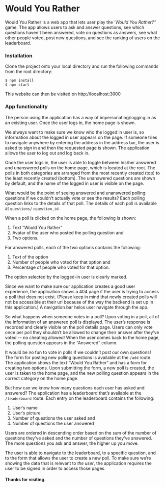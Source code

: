 # Would You Rather

Would You Rather is a web app that lets user play the _'Would You Rather?"_ game. The app allows users to
ask and answer questions, see which questions haven't been answered, vote on questions as answers, see what
other people voted, post new questions, and see the ranking of users on the leaderboard.

### Installation

Clone the project onto your local directory and run the following commands from the root directory:

```
$ npm install
$ npm start
```

This website can then be visited on http://localhost:3000

### App functionality

The person using the application has a way of impersonating/logging in as an existing user. Once the user logs in, the home page is shown.

We always want to make sure we know who the logged in user is, so information about the logged in user appears on the page. If someone tries to navigate anywhere by entering the address in the address bar, the user is asked to sign in and then the requested page is shown. The application allows the user to log out and log back in.

Once the user logs in, the user is able to toggle between his/her answered and unanswered polls on the home page, which is located at the root. The polls in both categories are arranged from the most recently created (top) to the least recently created (bottom). The unanswered questions are shown by default, and the name of the logged in user is visible on the page.

What would be the point of seeing answered and unanswered polling questions if we couldn’t actually vote or see the results? Each polling question links to the details of that poll. The details of each poll is available at `questions/:question_id`.

When a poll is clicked on the home page, the following is shown:

1.  Text “Would You Rather”
2.  Avatar of the user who posted the polling question and
3.  Two options.

For answered polls, each of the two options contains the following:

1.  Text of the option
2.  Number of people who voted for that option and
3.  Percentage of people who voted for that option.

The option selected by the logged-in user is clearly marked.

Since we want to make sure our application creates a good user experience, the application shows a 404 page if the user is trying to access a poll that does not exist. (Please keep in mind that newly created polls will not be accessible at their url because of the way the backend is set up in this application.) A navigation bar helos user navigate through the app.

So what happens when someone votes in a poll? Upon voting in a poll, all of the information of an answered poll is displayed. The user’s response is recorded and clearly visible on the poll details page. Users can only vote once per poll they shouldn’t be allowed to change their answer after they’ve voted -- no cheating allowed! When the user comes back to the home page, the polling question appears in the “Answered” column.

It would be no fun to vote in polls if we couldn’t post our own questions! The form for posting new polling questions is available at the `/add` route. The application shows the text “Would You Rather” and has a form for creating two options. Upon submitting the form, a new poll is created, the user is taken to the home page, and the new polling question appears in the correct category on the home page.

But how can we know how many questions each user has asked and answered? The application has a leaderboard that’s available at the `/leaderboard` route. Each entry on the leaderboard contains the following:

1.  User’s name
2.  User’s picture
3.  Number of questions the user asked and
4.  Number of questions the user answered

Users are ordered in descending order based on the sum of the number of questions they’ve asked and the number of questions they’ve answered. The more questions you ask and answer, the higher up you move.

The user is able to navigate to the leaderboard, to a specific question, and to the form that allows the user to create a new poll. To make sure we’re showing the data that is relevant to _the user_, the application requires the user to be signed in order to access those pages.

#### Thanks for visiting.

